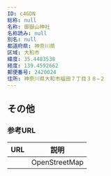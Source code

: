 ```yaml
---
ID: c4GDN
総称: null
名称: 御嶽山神社
名称読み: null
別名: null
都道府県: 神奈川県
区域: 大和市
緯度: 35.4483538
経度: 139.4592662
郵便番号: 2420024
住所: 神奈川県大和市福田７丁目３８−２
---
```


## その他

### 参考URL

| URL | 説明          |
| --- | ------------- |
|     | OpenStreetMap |
